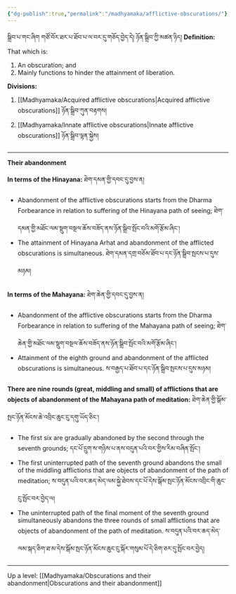 ```yaml
---
{"dg-publish":true,"permalink":"/madhyamaka/afflictive-obscurations/"}
---
```


སྒྲིབ་པ་གང་ཞིག གཙོ་བོར་ཐར་པ་ཐོབ་པ་ལ་བར་དུ་གཅོད་བྱེད་དེ། ཉོན་སྒྲིབ་ཀྱི་མཚན་ཉིད།
**Definition:** That which is:
1. An obscuration; and
2. Mainly functions to hinder the attainment of liberation.

**Divisions:**
1. [[Madhyamaka/Acquired afflictive obscurations\|Acquired afflictive obscurations]] ཉོན་སྒྲིབ་ཀུན་བརྟགས།
2. [[Madhyamaka/Innate afflictive obscurations\|Innate afflictive obscurations]] ཉོན་སྒྲིབ་ལྷན་སྐྱེས།

---
**Their abandonment**
 
**In terms of the Hinayana:** ཐེག་དམན་གྱི་དབང་དུ་བྱས་ན། 
- Abandonment of the afflictive obscurations starts from the Dharma Forbearance in relation to suffering of the Hinayana path of seeing; ཐེག་དམན་གྱི་མཐོང་ལམ་སྡུག་བསྔལ་ཆོས་བཟོད་ནས་ཉོན་སྒྲིབ་སྤོང་བའི་མགོ་རྩོམ་ཞིང་།
- The attainment of Hinayana Arhat and abandonment of the afflicted obscurations is simultaneous.
ཐེག་དམན་དགྲ་བཅོམ་ཐོབ་པ་དང་ཉོན་སྒྲིབ་སྤངས་པ་དུས་མཉམ།

**In terms of the Mahayana:** ཐེག་ཆེན་གྱི་དབང་དུ་བྱས་ན། 
- Abandonment of the afflictive obscurations starts from the Dharma Forbearance in relation to suffering of the Mahayana path of seeing; ཐེག་ཆེན་གྱི་མཐོང་ལམ་སྡུག་བསྔལ་ཆོས་བཟོད་ནས་ཉོན་སྒྲིབ་སྤོང་བའི་མགོ་རྩོམ་ཞིང་། 
- Attainment of the eighth ground and abandonment of the afflicted obscurations is simultaneous.
ས་བརྒྱད་པ་ཐོབ་པ་དང་ཉོན་སྒྲིབ་སྤངས་པ་དུས་མཉམ།

**There are nine rounds (great, middling and small) of afflictions that are objects of abandonment of the Mahayana path of meditation:** ཐེག་ཆེན་གྱི་སྒོམ་སྤང་ཉོན་མོངས་ཆེ་འབྲིང་ཆུང་ངུ་དགུ་ཡོད་ཅིང་། 
- The first six are gradually abandoned by the second through the seventh grounds;
དང་པོ་དྲུག་ས་གཉིས་པ་ནས་བདུན་པའི་བར་གྱིས་རིམ་བཞིན་སྤོང་།
- The first uninterrupted path of the seventh ground abandons the small of the middling afflictions that are objects of abandonment of the path of meditation;
ས་བདུན་པའི་བར་ཆད་མེད་ལམ་སྐྱེ་ཐེབས་དང་པོ་དེས་སྒོམ་སྤང་ཉོན་མོངས་འབྲིང་གི་ཆུང་ངུ་སྤོང་བར་བྱེད་ལ།
- The uninterrupted path of the final moment of the seventh ground simultaneously abandons the three rounds of small afflictions that are objects of abandonment of the path of meditation.
ས་བདུན་པའི་བར་ཆད་མེད་ལམ་སྐད་ཅིག་ཐ་མ་དེས་སྒོམ་སྤང་ཉོན་མོངས་ཆུང་ངུ་སྐོར་གསུམ་པོ་དེ་ཅིག་ཅར་དུ་སྤོང་བར་བྱེད།

---
Up a level: [[Madhyamaka/Obscurations and their abandonment\|Obscurations and their abandonment]]
